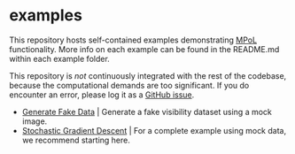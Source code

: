 # examples

This repository hosts self-contained examples demonstrating [MPoL](https://mpol-dev.github.io/MPoL/) functionality. More info on each example can be found in the README.md within each example folder.

This repository is *not* continuously integrated with the rest of the codebase, because the computational demands are too significant. If you do encounter an error, please log it as a [GitHub issue](https://github.com/MPoL-dev/examples/issues).

* [Generate Fake Data](generate-fake-data/README.md) | Generate a fake visibility dataset using a mock image.
* [Stochastic Gradient Descent](sgd/README.md) | For a complete example using mock data, we recommend starting here.

